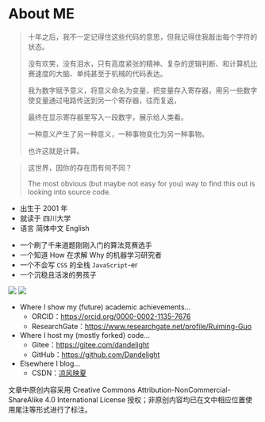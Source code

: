 # About ME

> 十年之后，我不一定记得住这些代码的意思，但我记得住我敲出每个字符的状态。
>
> 没有欢笑，没有泪水，只有高度紧张的精神、复杂的逻辑判断、和计算机比赛速度的大脑、单纯甚至于机械的代码表达。
>
> 我为数字赋予意义，将意义命名为变量，把变量存入寄存器，用另一些数字使变量通过电路传送到另一个寄存器，往而复返，
>
> 最终在显示寄存器里写入一段数字，展示给人类看。
>
> 一种意义产生了另一种意义，一种事物变化为另一种事物。
>
> 也许这就是计算。

> 这世界，因你的存在而有何不同？
>
> The most obvious (but maybe not easy for you) way to find this out is looking into source code.

- 出生于 2001 年
- 就读于 四川大学
- 语言 简体中文 English

* 一个刷了千来道题刚刚入门的算法竞赛选手
* 一个知道 How 在求解 Why 的机器学习研究者
* 一个不会写 `CSS` 的全栈 `JavaScript`-er
* 一个沉稳且活泼的男孩子

<a href="https://codeforces.com/profile/dandelight"><img src="https://cp-logo.vercel.app/codeforces/dandelight"/></a>
<a href="https://atcoder.jp/users/dandelight"><img src="https://cp-logo.vercel.app/atcoder/dandelight"/></a>

- Where I show my (future) academic achievements...
  - ORCID：<https://orcid.org/0000-0002-1135-7676>
  - ResearchGate：<https://www.researchgate.net/profile/Ruiming-Guo>
- Where I host my (mostly forked) code...
  - Gitee：<https://gitee.com/dandelight>
  - GitHub：<https://github.com/Dandelight>
- Elsewhere I blog...
  - CSDN：[凉风映夏](https://blog.csdn.net/qq_38056431)

文章中原创内容采用 Creative Commons Attribution-NonCommercial-ShareAlike 4.0 International License 授权；非原创内容均已在文中相应位置使用尾注等形式进行了标注。
